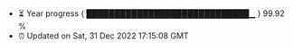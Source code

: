 - ⏳ Year progress { █████████████████████████████▁ } 99.92 %
- ⏰ Updated on Sat, 31 Dec 2022 17:15:08 GMT

